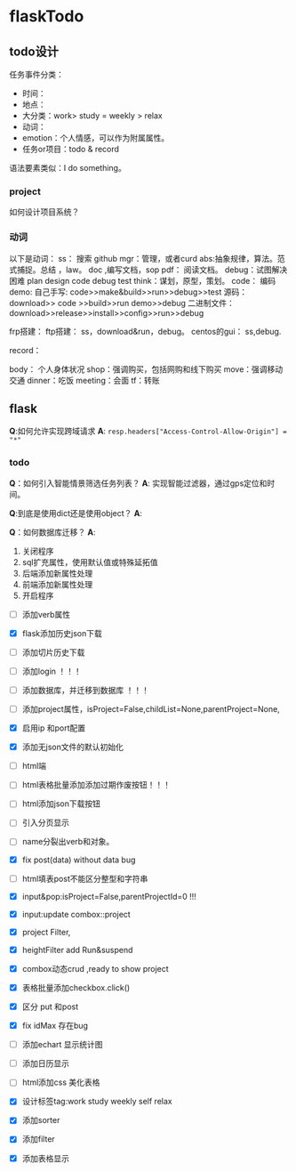 # flaskTodo



## todo设计

任务事件分类：
* 时间：
* 地点：
* 大分类：work> study = weekly > relax 
* 动词：
* emotion：个人情感，可以作为附属属性。
* 任务or项目：todo & record

语法要素类似：I do something。

### project
如何设计项目系统？

### 动词
以下是动词：
ss： 搜索 github
mgr：管理，或者curd
abs:抽象规律，算法。范式捕捉。总结 ，law。
doc ,编写文档，sop
pdf： 阅读文档。
debug：试图解决困难
plan design code debug test 
think：谋划，原型，策划。
code： 编码
demo:
自己手写: code>>make&build>>run>>debug>>test
源码：download>> code >>build>>run demo>>debug
二进制文件：download>>release>>install>>config>>run>>debug

frp搭建： 
ftp搭建： ss，download&run，debug。
centos的gui： ss,debug.

record：

body： 个人身体状况
shop：强调购买，包括网购和线下购买
move：强调移动交通
dinner：吃饭
meeting：会面
tf：转账

## flask

**Q**:如何允许实现跨域请求
**A**: `resp.headers["Access-Control-Allow-Origin"] = "*"`

### todo

**Q**：如何引入智能情景筛选任务列表？
**A**: 实现智能过滤器，通过gps定位和时间。

**Q**:到底是使用dict还是使用object？
**A**: 

**Q**：如何数据库迁移？
**A**:  
1. 关闭程序
2. sql扩充属性，使用默认值或特殊延拓值
3. 后端添加新属性处理
4. 前端添加新属性处理
5. 开启程序

- [ ] 添加verb属性
- [x] flask添加历史json下载
- [ ] 添加切片历史下载
- [ ] 添加login ！！！
- [ ] 添加数据库，并迁移到数据库 ！！！
- [ ] 添加project属性，isProject=False,childList=None,parentProject=None,
- [x] 启用ip 和port配置
- [x] 添加无json文件的默认初始化
- [ ] 
  html端
- [ ] html表格批量添加添加过期作废按钮！！！
- [ ] html添加json下载按钮
- [ ] 引入分页显示
- [ ] name分裂出verb和对象。
- [x] fix post(data) without data bug
- [ ] html填表post不能区分整型和字符串
- [x] input&pop:isProject=False,parentProjectId=0 !!!
- [x] input:update combox::project 
- [x] project Filter,
- [x] heightFilter add Run&suspend
- [x] combox动态crud ,ready to show project
- [x] 表格批量添加checkbox.click()
- [x] 区分 put 和post
- [x] fix idMax 存在bug
- [ ] 添加echart 显示统计图
- [ ] 添加日历显示
- [ ] html添加css 美化表格
- [x] 设计标签tag:work study weekly self relax
- [x] 添加sorter
- [x] 添加filter
- [x] 添加表格显示



